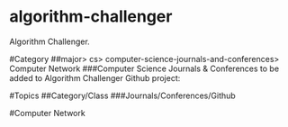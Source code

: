 # algorithm-challenger
Algorithm Challenger.

#Category
##major> cs> computer-science-journals-and-conferences> Computer Network
###Computer Science Journals & Conferences to be added to Algorithm Challenger Github project:

#Topics
##Category/Class
###Journals/Conferences/Github

#Computer Network
